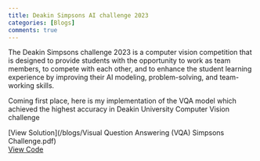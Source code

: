 ```yaml
---
title: Deakin Simpsons AI challenge 2023
categories: [Blogs]
comments: true
---
```


The Deakin Simpsons challenge 2023 is a computer vision competition that is designed to provide students with the opportunity to work as team members, to compete with each other, and to enhance the student learning experience by improving their AI modeling, problem-solving, and team-working skills.

Coming first place, here is my implementation of the VQA model which achieved the highest accuracy in Deakin University Computer Vision challenge

[View Solution](/blogs/Visual Question Answering (VQA) Simpsons Challenge.pdf)
<br>
[View Code](https://github.com/brandonsmith301/deakin-ai-challenge/tree/main/ML%20notebooks)